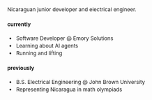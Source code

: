 <div style="font-size: 0.75rem; line-height: 1.4;">

Nicaraguan junior developer and electrical engineer.  

#### currently
- Software Developer @ Emory Solutions
- Learning about AI agents
- Running and lifting  

#### previously
- B.S. Electrical Engineering @ John Brown University  
- Representing Nicaragua in math olympiads
</div>

